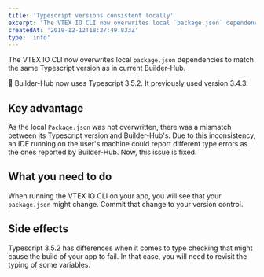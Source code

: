 ```yaml
---
title: 'Typescript versions consistent locally'
excerpt: 'The VTEX IO CLI now overwrites local `package.json` dependencies to match the same Typescript version as in current Builder-Hub.'
createdAt: '2019-12-12T18:27:49.833Z'
type: 'info'
---
```

The VTEX IO CLI now overwrites local `package.json` dependencies to match the same Typescript version as in current Builder-Hub.

:eyes: Builder-Hub now uses Typescript 3.5.2. It previously used version 3.4.3.

## Key advantage

As the local `Package.json` was not overwritten, there was a mismatch between its Typescript version and Builder-Hub's. Due to this inconsistency, an IDE running on the user's machine could report different type errors as the ones reported by Builder-Hub. Now, this issue is fixed. 

## What you need to do

When running the VTEX IO CLI on your app, you will see that your `package.json` might change. Commit that change to your version control.

## Side effects

Typescript 3.5.2 has differences when it comes to type checking that might cause the build of your app to fail. In that case, you will need to revisit the typing of some variables.
